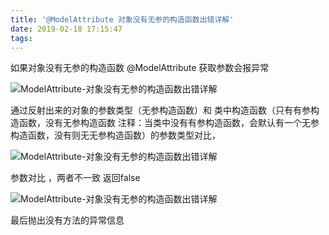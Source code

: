 ```yaml
---
title: '@ModelAttribute 对象没有无参的构造函数出错详解'
date: 2019-02-18 17:15:47
tags:
---
```

如果对象没有无参的构造函数 @ModelAttribute 获取参数会报异常

![ModelAttribute-对象没有无参的构造函数出错详解](https://img.mupaie.com/20180627151839209.png)

通过反射出来的对象的参数类型（无参构造函数）和 类中构造函数（只有有参构造函数，没有无参构造函数 注释：当类中没有有参构造函数，会默认有一个无参构造函数，没有则无无参构造函数）的参数类型对比，

![ModelAttribute-对象没有无参的构造函数出错详解](https://img.mupaie.com/20180628105206677.png)

参数对比 ，两者不一致 返回false

![ModelAttribute-对象没有无参的构造函数出错详解](https://img.mupaie.com/20180628105954917.png)

最后抛出没有方法的异常信息

